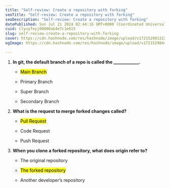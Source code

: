 ```yaml
---
title: "Self-review: Create a repository with forking"
seoTitle: "Self-review: Create a repository with forking"
seoDescription: "Self-review: Create a repository with forking"
datePublished: Sun Jul 21 2024 02:44:16 GMT+0000 (Coordinated Universal Time)
cuid: clyuyfeyj00000ak4e7c1e615
slug: self-review-create-a-repository-with-forking
cover: https://cdn.hashnode.com/res/hashnode/image/upload/v1721529813224/89044cdf-e16b-4dbd-b78d-290869a224df.png
ogImage: https://cdn.hashnode.com/res/hashnode/image/upload/v1721529844361/8809e47f-44e6-4665-b8b2-02afe45ff62d.png

---
```


1. **In git, the default branch of a repo is called the \_\_\_\_\_\_\_\_\_\_\_\_.**
    
    * <mark>Main Branch</mark>
        
    * Primary Branch
        
    * Super Branch
        
    * Secondary Branch
        
2. **What is the request to merge forked changes called?**
    
    * <mark>Pull Request</mark>
        
    * Code Request
        
    * Push Request
        
3. **When you clone a forked repository, what does origin refer to?**
    
    * The original repository
        
    * <mark>The forked repository</mark>
        
    * Another developer’s repository